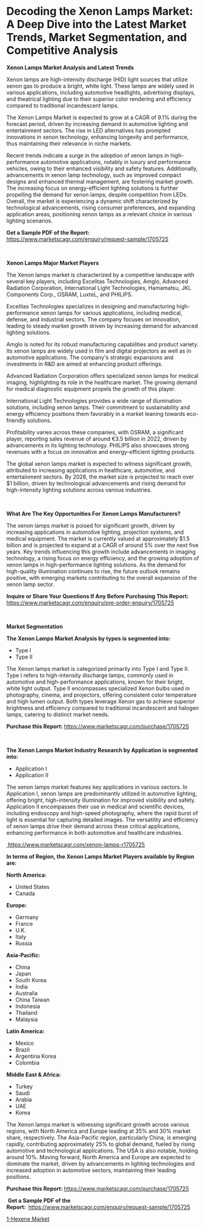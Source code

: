 <p><h1>Decoding the Xenon Lamps Market: A Deep Dive into the Latest Market Trends, Market Segmentation, and Competitive Analysis</h1></p><p><strong>Xenon Lamps Market Analysis and Latest Trends</strong></p>
<p><p>Xenon lamps are high-intensity discharge (HID) light sources that utilize xenon gas to produce a bright, white light. These lamps are widely used in various applications, including automotive headlights, advertising displays, and theatrical lighting due to their superior color rendering and efficiency compared to traditional incandescent lamps. </p><p>The Xenon Lamps Market is expected to grow at a CAGR of 9.1% during the forecast period, driven by increasing demand in automotive lighting and entertainment sectors. The rise in LED alternatives has prompted innovations in xenon technology, enhancing longevity and performance, thus maintaining their relevance in niche markets. </p><p>Recent trends indicate a surge in the adoption of xenon lamps in high-performance automotive applications, notably in luxury and performance vehicles, owing to their enhanced visibility and safety features. Additionally, advancements in xenon lamp technology, such as improved compact designs and enhanced thermal management, are fostering market growth. The increasing focus on energy-efficient lighting solutions is further propelling the demand for xenon lamps, despite competition from LEDs. Overall, the market is experiencing a dynamic shift characterized by technological advancements, rising consumer preferences, and expanding application areas, positioning xenon lamps as a relevant choice in various lighting scenarios.</p></p>
<p><strong>Get a Sample PDF of the Report:&nbsp;</strong> <a href="https://www.marketscagr.com/enquiry/request-sample/1705725?utm_campaign=3527&utm_medium=2&utm_source=Github&utm_content=ia&utm_term=27032025&utm_id=xenon-lamps">https://www.marketscagr.com/enquiry/request-sample/1705725</a></p>
<p>&nbsp;</p>
<p><strong>Xenon Lamps Major Market Players</strong></p>
<p><p>The Xenon lamps market is characterized by a competitive landscape with several key players, including Excelitas Technologies, Amglo, Advanced Radiation Corporation, International Light Technologies, Hamamatsu, JKL Components Corp., OSRAM, LuxteL, and PHILIPS. </p><p>Excelitas Technologies specializes in designing and manufacturing high-performance xenon lamps for various applications, including medical, defense, and industrial sectors. The company focuses on innovation, leading to steady market growth driven by increasing demand for advanced lighting solutions.</p><p>Amglo is noted for its robust manufacturing capabilities and product variety. Its xenon lamps are widely used in film and digital projectors as well as in automotive applications. The company's strategic expansions and investments in R&D are aimed at enhancing product offerings.</p><p>Advanced Radiation Corporation offers specialized xenon lamps for medical imaging, highlighting its role in the healthcare market. The growing demand for medical diagnostic equipment propels the growth of this player.</p><p>International Light Technologies provides a wide range of illumination solutions, including xenon lamps. Their commitment to sustainability and energy efficiency positions them favorably in a market leaning towards eco-friendly solutions.</p><p>Profitability varies across these companies, with OSRAM, a significant player, reporting sales revenue of around €3.5 billion in 2022, driven by advancements in its lighting technology. PHILIPS also showcases strong revenues with a focus on innovative and energy-efficient lighting products. </p><p>The global xenon lamps market is expected to witness significant growth, attributed to increasing applications in healthcare, automotive, and entertainment sectors. By 2028, the market size is projected to reach over $1 billion, driven by technological advancements and rising demand for high-intensity lighting solutions across various industries.</p></p>
<p>&nbsp;</p>
<p><strong>What Are The Key Opportunities For Xenon Lamps Manufacturers?</strong></p>
<p><p>The xenon lamps market is poised for significant growth, driven by increasing applications in automotive lighting, projection systems, and medical equipment. The market is currently valued at approximately $1.5 billion and is projected to expand at a CAGR of around 5% over the next five years. Key trends influencing this growth include advancements in imaging technology, a rising focus on energy efficiency, and the growing adoption of xenon lamps in high-performance lighting solutions. As the demand for high-quality illumination continues to rise, the future outlook remains positive, with emerging markets contributing to the overall expansion of the xenon lamp sector.</p></p>
<p><strong>Inquire or Share Your Questions If Any Before Purchasing This Report:</strong> <a href="https://www.marketscagr.com/enquiry/pre-order-enquiry/1705725?utm_campaign=3527&utm_medium=2&utm_source=Github&utm_content=ia&utm_term=27032025&utm_id=xenon-lamps">https://www.marketscagr.com/enquiry/pre-order-enquiry/1705725</a></p>
<p>&nbsp;</p>
<p><strong>Market Segmentation</strong></p>
<p><strong>The Xenon Lamps Market Analysis by types is segmented into:</strong></p>
<p><ul><li>Type I</li><li>Type II</li></ul></p>
<p><p>The Xenon lamps market is categorized primarily into Type I and Type II. Type I refers to high-intensity discharge lamps, commonly used in automotive and high-performance applications, known for their bright, white light output. Type II encompasses specialized Xenon bulbs used in photography, cinema, and projectors, offering consistent color temperature and high lumen output. Both types leverage Xenon gas to achieve superior brightness and efficiency compared to traditional incandescent and halogen lamps, catering to distinct market needs.</p></p>
<p><strong>Purchase this Report:&nbsp;</strong><a href="https://www.marketscagr.com/purchase/1705725?utm_campaign=3527&utm_medium=2&utm_source=Github&utm_content=ia&utm_term=27032025&utm_id=xenon-lamps">https://www.marketscagr.com/purchase/1705725</a></p>
<p>&nbsp;</p>
<p><strong>The Xenon Lamps Market Industry Research by Application is segmented into:</strong></p>
<p><ul><li>Application I</li><li>Application II</li></ul></p>
<p><p>The xenon lamps market features key applications in various sectors. In Application I, xenon lamps are predominantly utilized in automotive lighting, offering bright, high-intensity illumination for improved visibility and safety. Application II encompasses their use in medical and scientific devices, including endoscopy and high-speed photography, where the rapid burst of light is essential for capturing detailed images. The versatility and efficiency of xenon lamps drive their demand across these critical applications, enhancing performance in both automotive and healthcare industries.</p></p>
<p><a href="https://www.marketscagr.com/xenon-lamps-r1705725?utm_campaign=3527&utm_medium=2&utm_source=Github&utm_content=ia&utm_term=27032025&utm_id=xenon-lamps">&nbsp;https://www.marketscagr.com/xenon-lamps-r1705725</a></p>
<p><strong>In terms of Region, the Xenon Lamps Market Players available by Region are:</strong></p>
<p>
    <p> <strong> North America: </strong>
        <ul>
            <li>United States</li>
            <li>Canada</li>
        </ul>
        </p> 
    <p> <strong> Europe: </strong>
        <ul>
            <li>Germany</li>
            <li>France</li>
            <li>U.K.</li>
            <li>Italy</li>
            <li>Russia</li>
        </ul>
        </p> 
    <p> <strong> Asia-Pacific: </strong>
        <ul>
            <li>China</li>
            <li>Japan</li>
            <li>South Korea</li>
            <li>India</li>
            <li>Australia</li>
            <li>China Taiwan</li>
            <li>Indonesia</li>
            <li>Thailand</li>
            <li>Malaysia</li>
        </ul>
        </p> 
    <p> <strong> Latin America: </strong>
        <ul>
            <li>Mexico</li>
            <li>Brazil</li>
            <li>Argentina Korea</li>
            <li>Colombia</li>
        </ul>
        </p> 
    <p> <strong> Middle East & Africa: </strong>
        <ul>
            <li>Turkey</li>
            <li>Saudi</li>
            <li>Arabia</li>
            <li>UAE</li>
            <li>Korea</li>
        </ul>
    </p>
    </p>
<p><p>The Xenon lamps market is witnessing significant growth across various regions, with North America and Europe leading at 35% and 30% market share, respectively. The Asia-Pacific region, particularly China, is emerging rapidly, contributing approximately 25% to global demand, fueled by rising automotive and technological applications. The USA is also notable, holding around 10%. Moving forward, North America and Europe are expected to dominate the market, driven by advancements in lighting technologies and increased adoption in automotive sectors, maintaining their leading positions.</p></p>
<p><strong>Purchase this Report: </strong><a href="https://www.marketscagr.com/purchase/1705725?utm_campaign=3527&utm_medium=2&utm_source=Github&utm_content=ia&utm_term=27032025&utm_id=xenon-lamps">https://www.marketscagr.com/purchase/1705725</a></p>
<p>&nbsp;<strong>Get a Sample PDF of the Report:&nbsp;&nbsp;</strong><a href="https://www.marketscagr.com/enquiry/request-sample/1705725?utm_campaign=3527&utm_medium=2&utm_source=Github&utm_content=ia&utm_term=27032025&utm_id=xenon-lamps">https://www.marketscagr.com/enquiry/request-sample/1705725</a></p>
<p><strong></strong></p>
<p><p><a href="https://github.com/marrahcerpas05/Market-Research-Report-List-1/blob/main/1-hexene-market.md?utm_campaign=3527&utm_medium=2&utm_source=Github&utm_content=ia&utm_term=27032025&utm_id=xenon-lamps">1-Hexene Market</a></p></p>